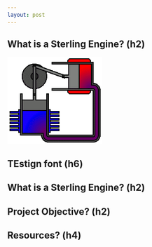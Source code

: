 ```yaml
---
layout: post
---
```


## What is a Sterling Engine? (h2)
![stef](/assets/Alpha_Stirling-1.gif)
## TEstign font (h6)
## What is a Sterling Engine? (h2)

## Project Objective? (h2)


## Resources? (h4)
